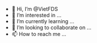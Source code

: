 - 👋 Hi, I’m @VietFDS
- 👀 I’m interested in ...
- 🌱 I’m currently learning ...
- 💞️ I’m looking to collaborate on ...
- 📫 How to reach me ...

<!---
VietFDS/VietFDS is a ✨ special ✨ repository because its `README.md` (this file) appears on your GitHub profile.
You can click the Preview link to take a look at your changes.
--->

